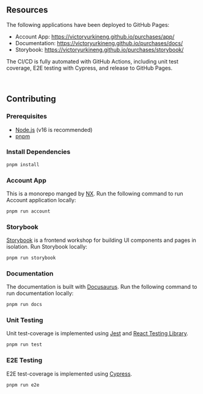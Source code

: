 ## Resources

The following applications have been deployed to GitHub Pages:

- Account App: https://victoryurkineng.github.io/purchases/app/
- Documentation: https://victoryurkineng.github.io/purchases/docs/
- Storybook: https://victoryurkineng.github.io/purchases/storybook/

The CI/CD is fully automated with GitHub Actions, including unit test coverage, E2E testing with Cypress, and release to GitHub Pages.

&nbsp;

## Contributing

### Prerequisites

- [Node.js](https://nodejs.org/en) (v16 is recommended)
- [pnpm](https://pnpm.io/installation)

### Install Dependencies

```bash
pnpm install
```

### Account App

This is a monorepo manged by [NX](https://nx.dev). Run the following command to run Account application locally:

```bash
pnpm run account
```

### Storybook

[Storybook](https://storybook.js.org) is a frontend workshop for building UI components and pages in isolation. Run Storybook locally:

```bash
pnpm run storybook
```

### Documentation

The documentation is built with [Docusaurus](https://docusaurus.io). Run the following command to run documentation locally:

```bash
pnpm run docs
```

### Unit Testing

Unit test-coverage is implemented using [Jest](https://jestjs.io/) and [React Testing Library](https://testing-library.com/docs/react-testing-library/intro/).

```bash
pnpm run test
```

### E2E Testing

E2E test-coverage is implemented using [Cypress](https://www.cypress.io/).

```bash
pnpm run e2e
```
